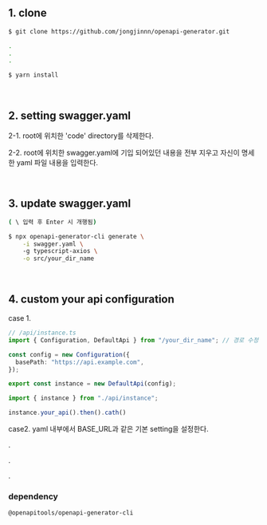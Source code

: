 ## 1. clone

```bash
$ git clone https://github.com/jongjinnn/openapi-generator.git

.
.
.

$ yarn install
```

<br/>

## 2. setting swagger.yaml 

2-1. root에 위치한 'code' directory를 삭제한다.

2-2. root에 위치한 swagger.yaml에 기입 되어있던 내용을 전부 지우고 자신이 명세한 yaml 파일 내용을 입력한다.


<br/>

## 3. update swagger.yaml

```bash
( \ 입력 후 Enter 시 개행됨)

$ npx openapi-generator-cli generate \
    -i swagger.yaml \ 
    -g typescript-axios \
    -o src/your_dir_name
```

<br/>

## 4. custom your api configuration

case 1.

```typescript
// /api/instance.ts
import { Configuration, DefaultApi } from "/your_dir_name"; // 경로 수정

const config = new Configuration({
  basePath: "https://api.example.com",
});

export const instance = new DefaultApi(config);

```

```typescript
import { instance } from "./api/instance";

instance.your_api().then().cath()
```

case2. yaml 내부에서 BASE_URL과 같은 기본 setting을 설정한다.


.

.

.

### dependency
```@openapitools/openapi-generator-cli```

